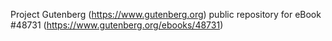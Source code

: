 Project Gutenberg (https://www.gutenberg.org) public repository for eBook #48731 (https://www.gutenberg.org/ebooks/48731)
